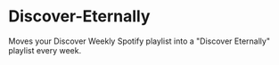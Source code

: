 # Discover-Eternally
Moves your Discover Weekly Spotify playlist into a "Discover Eternally" playlist every week.
